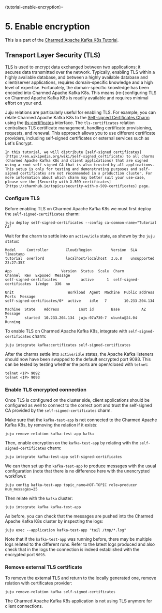 (tutorial-enable-encryption)=
# 5. Enable encryption

This is a part of the [Charmed Apache Kafka K8s Tutorial](index.md).

## Transport Layer Security (TLS)

[TLS](https://en.wikipedia.org/wiki/Transport_Layer_Security) is used to encrypt data exchanged between two applications; it secures data transmitted over the network. Typically, enabling TLS within a highly available database, and between a highly available database and client/server applications, requires domain-specific knowledge and a high level of expertise. Fortunately, the domain-specific knowledge has been encoded into Charmed Apache Kafka K8s. This means (re-)configuring TLS on Charmed Apache Kafka K8s is readily available and requires minimal effort on your end.

Juju relations are particularly useful for enabling TLS.
For example, you can relate Charmed Apache Kafka K8s to the
[Self-signed Certificates Charm](https://charmhub.io/self-signed-certificates)
using the [tls-certificates](https://charmhub.io/integrations/tls-certificates) interface. 
The `tls-certificates` relation centralises TLS certificate management, handling certificate provisioning, requests, and renewal. This approach allows you to use different certificate providers, including self-signed certificates or external services such as Let's Encrypt.

```{note}
In this tutorial, we will distribute [self-signed certificates](https://en.wikipedia.org/wiki/Self-signed_certificate) to all charms (Charmed Apache Kafka K8s and client applications) that are signed using a root self-signed CA that is also trusted by all applications. 
This setup is only for testing and demonstrating purposes and self-signed certificates are not recommended in a production cluster. For more information about which charm may better suit your use-case, please see the [Security with X.509 certificates](https://charmhub.io/topics/security-with-x-509-certificates) page.
```

### Configure TLS

Before enabling TLS on Charmed Apache Kafka K8s we must first deploy the `self-signed-certificates` charm:

```shell
juju deploy self-signed-certificates --config ca-common-name="Tutorial CA"
```

Wait for the charm to settle into an `active/idle` state, as shown by the `juju status`:

```shell
Model     Controller        Cloud/Region         Version  SLA          Timestamp
tutorial  overlord          localhost/localhost  3.6.8    unsupported  23:27:35Z

App                       Version  Status  Scale  Charm                     Channel  Rev  Exposed  Message
self-signed-certificates           active      1  self-signed-certificates  1/edge   336  no       

Unit                         Workload  Agent  Machine  Public address  Ports  Message
self-signed-certificates/0*  active    idle   7        10.233.204.134         

Machine  State    Address         Inst id        Base          AZ  Message
7        started  10.233.204.134  juju-07a730-7  ubuntu@24.04      Running
```

To enable TLS on Charmed Apache Kafka K8s, integrate with `self-signed-certificates` charm:

```shell
juju integrate kafka:certificates self-signed-certificates
```

After the charms settle into `active/idle` states, the Apache Kafka listeners should now have been swapped to the 
default encrypted port 9093. This can be tested by testing whether the ports are open/closed with `telnet`:

```shell
telnet <IP> 9092 
telnet <IP> 9093
```

### Enable TLS encrypted connection

Once TLS is configured on the cluster side, client applications should be configured as well to connect to
the correct port and trust the self-signed CA provided by the `self-signed-certificates` charm. 

Make sure that the `kafka-test-app` is not connected to the Charmed Apache Kafka K8s, by removing the relation if it exists:

```shell
juju remove-relation kafka-test-app kafka
```

Then, enable encryption on the `kafka-test-app` by relating with the `self-signed-certificates` charm:

```shell
juju integrate kafka-test-app self-signed-certificates
```

We can then set up the `kafka-test-app` to produce messages with the usual configuration (note that there is no difference 
here with the unencrypted workflow):

```shell
juju config kafka-test-app topic_name=HOT-TOPIC role=producer num_messages=25
```

Then relate with the `kafka` cluster:

```shell
juju integrate kafka kafka-test-app
```

As before, you can check that the messages are pushed into the Charmed Apache Kafka K8s cluster by inspecting the logs:

```shell
juju exec --application kafka-test-app "tail /tmp/*.log"
```

Note that if the `kafka-test-app` was running before, there may be multiple logs related to the different
runs. Refer to the latest logs produced and also check that in the logs the connection is indeed established
with the encrypted port `9093`.

### Remove external TLS certificate

To remove the external TLS and return to the locally generated one, remove relation with certificates provider:

```shell
juju remove-relation kafka self-signed-certificates
```

The Charmed Apache Kafka K8s application is not using TLS anymore for client connections.

